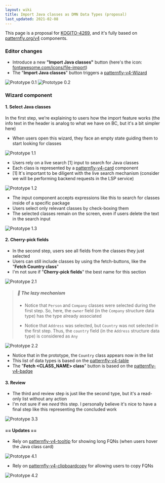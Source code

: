 ```yaml
---
layout: wiki
title: Import Java classes as DMN Data Types (proposal)
last_updated: 2021-02-08
---
```


This page is a proposal for [KOGITO-4269](https://issues.redhat.com/browse/KOGITO-4269), and it's fully based on [patternfly.org/v4](https://www.patternfly.org/v4/) components.

### Editor changes

- Introduce a new **"Import Java classes"** button (here's the icon: [fontawesome.com/icons/file-import](https://fontawesome.com/icons/file-import?style=solid))
- The "**Import Java classes**" button triggers a [patternfly-v4-Wizard](https://www.patternfly.org/v4/components/wizard/#wizard-in-modal)

![Prototype 0.1](0-1-editor.png)
![Prototype 0.2](0-2-editor.png)

### Wizard component

#### 1. Select Java classes

In the first step, we're explaining to users how the import feature works (the info text in the header is analog to what we have on BC, but it's a bit simpler here)

- When users open this wizard, they face an empty state guiding them to start looking for classes

![Prototype 1.1](1-1-empty.png)

- Users rely on a live search [1] input to search for Java classes
- Each class is represented by a [patternfly-v4-card](https://www.patternfly.org/v4/components/card) component
- [1] It's important to be diligent with the live search mechanism (consider we will be performing backend requests in the LSP service)

![Prototype 1.2](1-2-find-one.png)

- The input component accepts expressions like this to search for classes inside of a specific package
- Users select only relevant classes by check-boxing them
- The selected classes remain on the screen, even if users delete the text in the search input

![Prototype 1.3](1-3-find-three.png)

#### 2. Cherry-pick fields

- In the second step, users see all fields from the classes they just selected
- Users can still include classes by using the fetch-buttons, like the "**Fetch Country class**"
- I'm not sure if "**Cherry-pick fields**" the best name for this section

![Prototype 2.1](2-1-cherry-pick.png)

> ##### 📖 The lazy mechanism
> 
> - Notice that `Person` and `Company` classes were selected during the first step. So, here, the `owner` field (in the `Company` structure data type) has the type already associated
> 
> - Notice that `Address` was selected, but `Country` was not selected in the first step. Thus, the `country` field (in the `Address` structure data type) is considered as `Any`
> 

![Prototype 2.2](2-2-cherry-pick.png)

- Notice that in the prototype, the `Country` class appears now in the list
- This list of data types is based on the [patternfly-v4-table](https://www.patternfly.org/v4/components/table#expandable)
- The "**Fetch \<CLASS_NAME> class**" button is based on the [patternfly-v4-badge](https://www.patternfly.org/v4/components/badge)

#### 3. Review

- The third and review step is just like the second type, but it's a read-only list without any action
- I'm not sure if we _need_ this step. I personally believe it's nice to have a final step like this representing the concluded work

![Prototype 3.3](3-review.png)


#### == Updates ==

- Rely on [patternfly-v4-tooltip](https://www.patternfly.org/v4/components/tooltip) for showing long FQNs (when users hover the Java class card)

![Prototype 4.1](4-1-tooltip.png)

- Rely on [patternfly-v4-clipboardcopy](https://www.patternfly.org/2020.04/documentation/react/components/clipboardcopy) for allowing users to copy FQNs

![Prototype 4.2](4-2-clipboardcopy.png)

